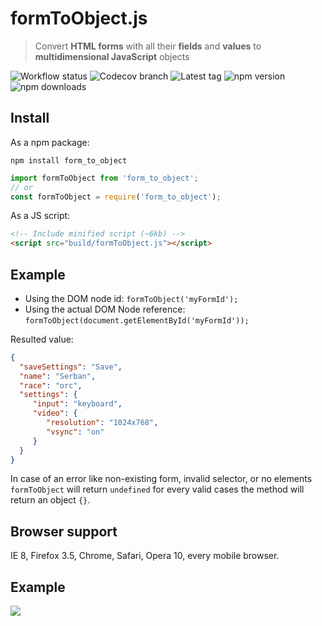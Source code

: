 # formToObject.js
> Convert **HTML forms** with all their **fields** and **values** to **multidimensional JavaScript** objects

![Workflow status](https://img.shields.io/github/actions/workflow/status/serbanghita/formToObject/test.yml?style=flat-square)
![Codecov branch](https://img.shields.io/codecov/c/gh/serbanghita/formToObject.js/v.2.1.0?token=BZRS4v9AWy&style=flat-square)
![Latest tag](https://img.shields.io/github/v/tag/serbanghita/formToObject?style=flat-square)
![npm version](https://img.shields.io/npm/v/form_to_object?style=flat-square)
![npm downloads](https://img.shields.io/npm/dm/form_to_object?style=flat-square)

## Install

As a npm package:

```shell
npm install form_to_object
```

```js
import formToObject from 'form_to_object';
// or
const formToObject = require('form_to_object');
```

As a JS script:

```html
<!-- Include minified script (~6kb) -->
<script src="build/formToObject.js"></script>
```

## Example

* Using the DOM node id: `formToObject('myFormId');`
* Using the actual DOM Node reference: `formToObject(document.getElementById('myFormId'));`

Resulted value:

```json
{
  "saveSettings": "Save",
  "name": "Serban",
  "race": "orc",
  "settings": {
     "input": "keyboard",
     "video": {
        "resolution": "1024x768",
        "vsync": "on"
     }
  }
}
```

In case of an error like non-existing form, invalid selector, or no elements `formToObject` will return `undefined` for every valid
cases the method will return an object `{}`.

## Browser support

IE 8, Firefox 3.5, Chrome, Safari, Opera 10, every mobile browser.

## Example

![](http://serbanghita.github.io/formToObject.js/formToObj-demo.png)